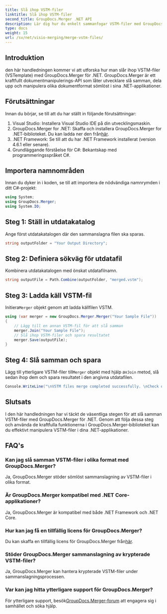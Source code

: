 ```yaml
---
title: Slå ihop VSTM-filer
linktitle: Slå ihop VSTM-filer
second_title: GroupDocs.Merger .NET API
description: Lär dig hur du enkelt sammanfogar VSTM-filer med GroupDocs.Merger för .NET. Följ vår steg-för-steg handledning och dina dokumenthanteringsmöjligheter.
type: docs
weight: 15
url: /sv/net/visio-merging/merge-vstm-files/
---
```

## Introduktion
den här handledningen kommer vi att utforska hur man slår ihop VSTM-filer (VSTemplate) med GroupDocs.Merger för .NET. GroupDocs.Merger är ett kraftfullt dokumentmanipulerings-API som låter utvecklare slå samman, dela upp och manipulera olika dokumentformat sömlöst i sina .NET-applikationer.
## Förutsättningar
Innan du börjar, se till att du har ställt in följande förutsättningar:
1. Visual Studio: Installera Visual Studio IDE på din utvecklingsmaskin.
2.  GroupDocs.Merger for .NET: Skaffa och installera GroupDocs.Merger for .NET-biblioteket. Du kan ladda ner den från[här](https://releases.groupdocs.com/merger/net/).
3. .NET Framework: Se till att du har .NET Framework installerat (version 4.6.1 eller senare).
4. Grundläggande förståelse för C#: Bekantskap med programmeringsspråket C#.

## Importera namnområden
Innan du dyker in i koden, se till att importera de nödvändiga namnrymden i ditt C#-projekt:
```csharp
using System; 
using GroupDocs.Merger;
using System.IO;
```
## Steg 1: Ställ in utdatakatalog
Ange först utdatakatalogen där den sammanslagna filen ska sparas.
```csharp
string outputFolder = "Your Output Directory";
```
## Steg 2: Definiera sökväg för utdatafil
Kombinera utdatakatalogen med önskat utdatafilnamn.
```csharp
string outputFile = Path.Combine(outputFolder, "merged.vstm");
```
## Steg 3: Ladda käll VSTM-fil
 Initiera`Merger` objekt genom att ladda källfilen VSTM.
```csharp
using (var merger = new GroupDocs.Merger.Merger("Your Sample File"))
{
    // Lägg till en annan VSTM-fil för att slå samman
    merger.Join("Your Sample File");
    // Slå ihop VSTM-filer och spara resultatet
    merger.Save(outputFile);
}
```
## Steg 4: Slå samman och spara
Lägg till ytterligare VSTM-filer till`Merger` objekt med hjälp av`Join` metod, slå sedan ihop dem och spara resultatet i den angivna utdatafilen.
```csharp
Console.WriteLine("\nVSTM files merge completed successfully. \nCheck output in {0}", outputFolder);
```

## Slutsats
I den här handledningen har vi täckt de väsentliga stegen för att slå samman VSTM-filer med GroupDocs.Merger för .NET. Genom att följa dessa steg och använda de kraftfulla funktionerna i GroupDocs.Merger-biblioteket kan du effektivt manipulera VSTM-filer i dina .NET-applikationer.

## FAQ's
### Kan jag slå samman VSTM-filer i olika format med GroupDocs.Merger?
Ja, GroupDocs.Merger stöder sömlöst sammanslagning av VSTM-filer i olika format.
### Är GroupDocs.Merger kompatibel med .NET Core-applikationer?
Ja, GroupDocs.Merger är kompatibel med både .NET Framework och .NET Core.
### Hur kan jag få en tillfällig licens för GroupDocs.Merger?
 Du kan skaffa en tillfällig licens för GroupDocs.Merger från[här](https://purchase.groupdocs.com/temporary-license/).
### Stöder GroupDocs.Merger sammanslagning av krypterade VSTM-filer?
Ja, GroupDocs.Merger kan hantera krypterade VSTM-filer under sammanslagningsprocessen.
### Var kan jag hitta ytterligare support för GroupDocs.Merger?
 För ytterligare support, besök[GroupDocs.Merger-forum](https://forum.groupdocs.com/c/merger/32) att engagera sig i samhället och söka hjälp.